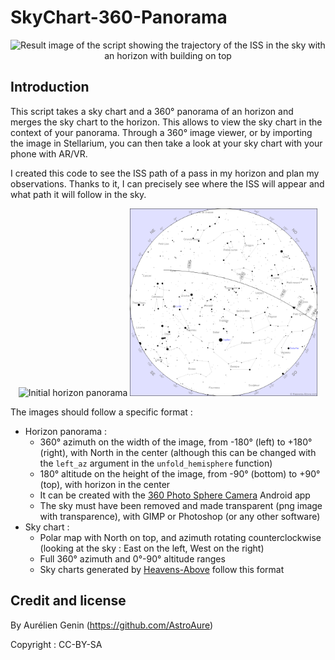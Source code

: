 # SkyChart-360-Panorama

<p align="center"><img src="Images/Sky trace.png" alt="Result image of the script showing the trajectory of the ISS in the sky with an horizon with building on top" width="800" height="auto"></p>

## Introduction

This script takes a sky chart and a 360° panorama of an horizon and merges the sky chart to the horizon. This allows to view the sky chart in the context of your panorama. Through a 360° image viewer, or by importing the image in Stellarium, you can then take a look at your sky chart with your phone with AR/VR.

I created this code to see the ISS path of a pass in my horizon and plan my observations. Thanks to it, I can precisely see where the ISS will appear and what path it will follow in the sky.

<p align="center">
    <img src="Images/Panorama.png" alt="Initial horizon panorama" width="auto" height="300">
    <img src="Images/HeavensAbove.png" alt="Initial sky chart from HeavensAbove" width="auto" height="300">
</p>

The images should follow a specific format :
* Horizon panorama : 
    - 360° azimuth on the width of the image, from -180° (left) to +180° (right), with North in the center (although this can be changed with the `left_az` argument in the `unfold_hemisphere` function)
    - 180° altitude on the height of the image, from -90° (bottom) to +90° (top), with horizon in the center
    - It can be created with the [360 Photo Sphere Camera](https://play.google.com/store/apps/details?id=com.foxpoi.panorama&hl=en_US) Android app
    - The sky must have been removed and made transparent (png image with transparence), with GIMP or Photoshop (or any other software)
* Sky chart :
    - Polar map with North on top, and azimuth rotating counterclockwise (looking at the sky : East on the left, West on the right)
    - Full 360° azimuth and 0°-90° altitude ranges
    - Sky charts generated by [Heavens-Above](https://heavens-above.com) follow this format

 ## Credit and license

By Aurélien Genin (https://github.com/AstroAure)

Copyright : CC-BY-SA
